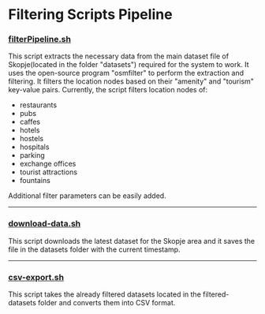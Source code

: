 # Filtering Scripts Pipeline



### [filterPipeline.sh](https://github.com/gabrieldim/SkopjeGuide/blob/main/filter-scripts/filterPipeline.sh)

This script extracts the necessary data from the main dataset file of Skopje(located in the folder "datasets") required for the system to work.
It uses the open-source program "osmfilter" to perform the extraction and filtering.
It filters the location nodes based on their "amenity" and "tourism" key-value pairs. Currently, the script filters location nodes of: 
- restaurants
- pubs
- caffes
- hotels
- hostels
- hospitals 
- parking
- exchange offices
- tourist attractions
- fountains

Additional filter parameters can be easily added.

---

### [download-data.sh](https://github.com/gabrieldim/SkopjeGuide/blob/main/filter-scripts/download-data.sh)

This script downloads the latest dataset for the Skopje area and it saves the file in the datasets folder with the current timestamp.

---

### [csv-export.sh](https://github.com/gabrieldim/SkopjeGuide/blob/main/filter-scripts/csv-export.sh)

This script takes the already filtered datasets located in the filtered-datasets folder and converts them into CSV format.
